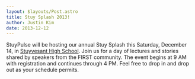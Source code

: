 ```yaml
---
layout: $layouts/Post.astro
title: Stuy Splash 2013!
author: Justin Kim
date: 2013-12-12
---
```


StuyPulse will be hosting our annual Stuy Splash this Saturday, December 14, in [Stuyvesant High School](http://stuypulse.com/contact/). Join us for a day of lectures and stories shared by speakers from the FIRST community. The event begins at 9 AM with registration and continues through 4 PM. Feel free to drop in and drop out as your schedule permits.
